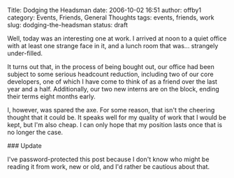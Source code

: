 Title: Dodging the Headsman
date: 2006-10-02 16:51
author: offby1
category: Events, Friends, General Thoughts
tags: events, friends, work
slug: dodging-the-headsman
status: draft

Well, today was an interesting one at work. I arrived at noon to a quiet office with at least one strange face in it, and a lunch room that was\... strangely under-filled.

It turns out that, in the process of being bought out, our office had been subject to some serious headcount reduction, including two of our core developers, one of which I have come to think of as a friend over the last year and a half. Additionally, our two new interns are on the block, ending their terms eight months early.

I, however, was spared the axe. For some reason, that isn\'t the cheering thought that it could be. It speaks well for my quality of work that I would be kept, but I\'m also cheap. I can only hope that my position lasts once that is no longer the case.

\### Update

I\'ve password-protected this post because I don\'t know who might be reading it from work, new or old, and I\'d rather be cautious about that.
